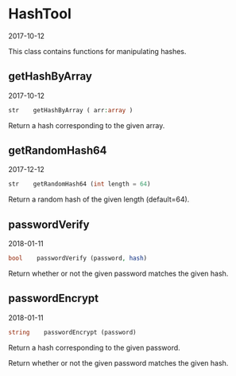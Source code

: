 HashTool
=====================
2017-10-12



This class contains functions for manipulating hashes.




getHashByArray
-------------
2017-10-12



```php
str    getHashByArray ( arr:array )
```

Return a hash corresponding to the given array.






getRandomHash64
-------------
2017-12-12



```php
str    getRandomHash64 (int length = 64)
```

Return a random hash of the given length (default=64).



passwordVerify
-------------
2018-01-11



```php
bool    passwordVerify (password, hash)
```


Return whether or not the given password matches the given hash.


passwordEncrypt
-------------
2018-01-11



```php
string    passwordEncrypt (password)
```


Return a hash corresponding to the given password.



Return whether or not the given password matches the given hash.






